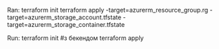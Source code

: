 Ran:
terraform init
terraform apply -target=azurerm_resource_group.rg -target=azurerm_storage_account.tfstate -target=azurerm_storage_container.tfstate

Run:
terraform init #з бекендом
terraform apply